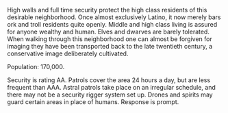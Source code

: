 High walls and full time security protect the high class residents of this desirable neighborhood. Once almost exclusively Latino, it now merely bars ork and troll residents quite openly. Middle and high class living is assured for anyone wealthy and human. Elves and dwarves are barely tolerated. When walking through this neighborhood one can almost be forgiven for imaging they have been transported back to the late twentieth century, a conservative image deliberately cultivated.  
  
Population: 170,000.   
  
Security is rating AA. Patrols cover the area 24 hours a day, but are less frequent than AAA. Astral patrols take place on an irregular schedule, and there may not be a security rigger system set up. Drones and spirits may guard certain areas in place of humans. Response is prompt.